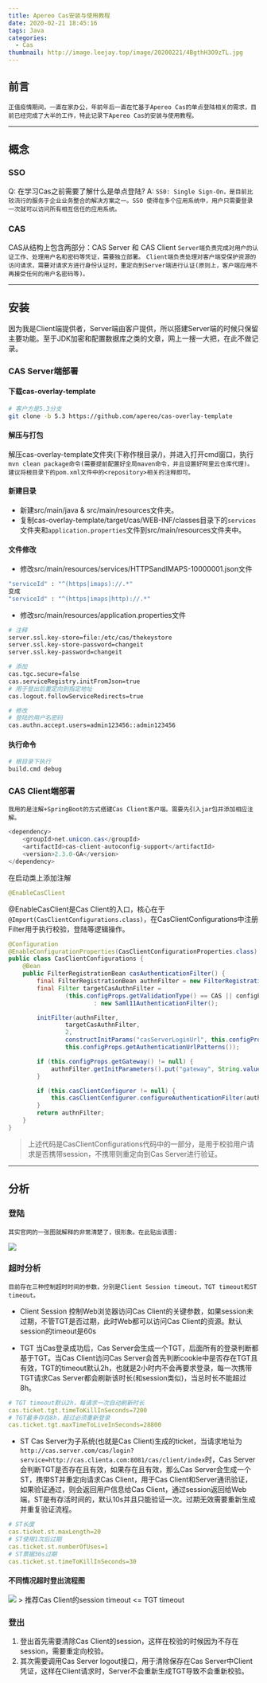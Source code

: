 ```yaml
---
title: Apereo Cas安装与使用教程
date: 2020-02-21 18:45:16
tags: Java
categories:
  - Cas
thumbnail: http://image.leejay.top/image/20200221/4BgthH3O9zTL.jpg
---
```


## 前言
`正值疫情期间，一直在家办公，年前年后一直在忙基于Apereo Cas的单点登陆相关的需求，目前已经完成了大半的工作，特此记录下Apereo Cas的安装与使用教程。`

---

## 概念
### SSO
  Q: 在学习Cas之前需要了解什么是单点登陆? 
  A: `SS0: Single Sign-On，是目前比较流行的服务于企业业务整合的解决方案之一。SSO 使得在多个应用系统中，用户只需要登录一次就可以访问所有相互信任的应用系统。`
<!--more-->
### CAS
  CAS从结构上包含两部分：CAS Server 和 CAS Client
  `Server端负责完成对用户的认证工作、处理用户名和密码等凭证，需要独立部署。`
  `Client端负责处理对客户端受保护资源的访问请求，需要对请求方进行身份认证时，重定向到Server端进行认证(原则上，客户端应用不再接受任何的用户名密码等)。`

---

## 安装
因为我是Client端提供者，Server端由客户提供，所以搭建Server端的时候只保留主要功能。至于JDK加密和配置数据库之类的文章，网上一搜一大把，在此不做记录。

### CAS Server端部署

#### 下载cas-overlay-template

``` bash
# 客户方是5.3分支
git clone -b 5.3 https://github.com/apereo/cas-overlay-template
```

#### 解压与打包

解压cas-overlay-template文件夹(下称作根目录/)，并进入打开cmd窗口，执行`mvn clean package命令(需要提前配置好全局maven命令，并且设置好阿里云仓库代理)。建议将根目录下的pom.xml文件中的<repository>相关的注释即可。`

#### 新建目录
- 新建src/main/java & src/main/resources文件夹。
- 复制cas-overlay-template/target/cas/WEB-INF/classes目录下的`services`文件夹和`application.properties`文件到src/main/resources文件夹中。

#### 文件修改

- 修改src/main/resources/services/HTTPSandIMAPS-10000001.json文件

``` bash
"serviceId" : "^(https|imaps)://.*"
变成
"serviceId" : "^(https|imaps|http)://.*"
```

- 修改src/main/resources/application.properties文件

``` bash
# 注释
server.ssl.key-store=file:/etc/cas/thekeystore
server.ssl.key-store-password=changeit
server.ssl.key-password=changeit

# 添加
cas.tgc.secure=false
cas.serviceRegistry.initFromJson=true
# 用于登出后重定向到指定地址
cas.logout.followServiceRedirects=true

# 修改
# 登陆的用户名密码
cas.authn.accept.users=admin123456::admin123456
```

#### 执行命令

``` bash
# 根目录下执行
build.cmd debug
```
### CAS Client端部署
`我用的是注解+SpringBoot的方式搭建Cas Client客户端。需要先引入jar包并添加相应注解。`

``` java
<dependency>
    <groupId>net.unicon.cas</groupId>
    <artifactId>cas-client-autoconfig-support</artifactId>
    <version>2.3.0-GA</version>
</dependency>
```

在启动类上添加注解
``` java
@EnableCasClient
```
@EnableCasClient是Cas Client的入口，核心在于`@Import(CasClientConfigurations.class)`，在CasClientConfigurations中注册Filter用于执行校验，登陆等逻辑操作。

``` java
@Configuration
@EnableConfigurationProperties(CasClientConfigurationProperties.class)
public class CasClientConfigurations {
    @Bean
    public FilterRegistrationBean casAuthenticationFilter() {
        final FilterRegistrationBean authnFilter = new FilterRegistrationBean();
        final Filter targetCasAuthnFilter =
                (this.configProps.getValidationType() == CAS || configProps.getValidationType() == CAS3) ? new AuthenticationFilter()
                        : new Saml11AuthenticationFilter();

        initFilter(authnFilter,
                targetCasAuthnFilter,
                2,
                constructInitParams("casServerLoginUrl", this.configProps.getServerLoginUrl(), this.configProps.getClientHostUrl()),
                this.configProps.getAuthenticationUrlPatterns());

        if (this.configProps.getGateway() != null) {
            authnFilter.getInitParameters().put("gateway", String.valueOf(this.configProps.getGateway()));
        }

        if (this.casClientConfigurer != null) {
            this.casClientConfigurer.configureAuthenticationFilter(authnFilter);
        }
        return authnFilter;
    }
}
```
> 上述代码是CasClientConfigurations代码中的一部分，是用于校验用户请求是否携带session，不携带则重定向到Cas Server进行验证。

---

## 分析

### 登陆
`其实官网的一张图就解释的非常清楚了，很形象。在此贴出该图: `

<img src="http://image.leejay.top/image/20200221/KyGhVgyNo5nG.png"/>

### 超时分析
`目前存在三种控制超时时间的参数，分别是Client Session timeout，TGT timeout和ST timeout。`

- Client Session
控制Web浏览器访问Cas Client的关键参数，如果session未过期，不管TGT是否过期，此时Web都可以访问Cas Client的资源。默认session的timeout是60s

- TGT
当Cas登录成功后，Cas Server会生成一个TGT，后面所有的登录判断都基于TGT。当Cas Client访问Cas Server会首先判断cookie中是否存在TGT且有效，TGT的timeout默认2h，也就是2小时内不会再要求登录，每一次携带TGT请求Cas Server都会刷新该时长(和session类似)，当总时长不能超过8h。

``` yaml
# TGT timeout默认2h，每请求一次自动刷新时长
cas.ticket.tgt.timeToKillInSeconds=7200
# TGT最多存在8h，超过必须重新登录
cas.ticket.tgt.maxTimeToLiveInSeconds=28800
```

- ST
Cas Server为子系统(也就是Cas Client)生成的ticket，当请求地址为`http://cas.server.com/cas/login?service=http://cas.clienta.com:8081/cas/client/index`时，Cas Server会判断TGT是否存在且有效，如果存在且有效，那么Cas Server会生成一个ST，携带ST并重定向请求Cas Client，用于Cas Client和Server通讯验证，如果验证通过，则会返回用户信息给Cas Client，通过session返回给Web端，ST是有存活时间的，默认10s并且只能验证一次。过期无效需要重新生成并重复验证流程。

``` yaml
# ST长度
cas.ticket.st.maxLength=20
# ST使用1次后过期
cas.ticket.st.numberOfUses=1
# ST票据30s过期
cas.ticket.st.timeToKillInSeconds=30
```

#### 不同情况超时登出流程图

<img src="http://image.leejay.top/image/20200220/sdQaLO2GIUqi.png">
> 推荐Cas Client的session timeout <= TGT timeout

### 登出

1. 登出首先需要清除Cas Client的session，这样在校验的时候因为不存在session，需要重定向校验。
2. 其次需要调用Cas Server logout接口，用于清除保存在Cas Server中Client 凭证，这样在Client请求时，Server不会重新生成TGT导致不会重新校验。